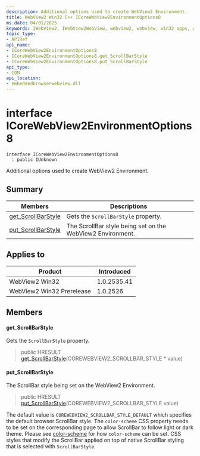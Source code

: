 ```yaml
---
description: Additional options used to create WebView2 Environment.
title: WebView2 Win32 C++ ICoreWebView2EnvironmentOptions8
ms.date: 04/01/2025
keywords: IWebView2, IWebView2WebView, webview2, webview, win32 apps, win32, edge, ICoreWebView2, ICoreWebView2Controller, browser control, edge html, ICoreWebView2EnvironmentOptions8
topic_type: 
- APIRef
api_name:
- ICoreWebView2EnvironmentOptions8
- ICoreWebView2EnvironmentOptions8.get_ScrollBarStyle
- ICoreWebView2EnvironmentOptions8.put_ScrollBarStyle
api_type:
- COM
api_location:
- embeddedbrowserwebview.dll
---
```


# interface ICoreWebView2EnvironmentOptions8

```
interface ICoreWebView2EnvironmentOptions8
  : public IUnknown
```

Additional options used to create WebView2 Environment.

## Summary

 Members                        | Descriptions
--------------------------------|---------------------------------------------
[get_ScrollBarStyle](#get_scrollbarstyle) | Gets the `ScrollBarStyle` property.
[put_ScrollBarStyle](#put_scrollbarstyle) | The ScrollBar style being set on the WebView2 Environment.

## Applies to

Product                         | Introduced
--------------------------------|---------------------------------------------
WebView2 Win32            |    1.0.2535.41
WebView2 Win32 Prerelease |    1.0.2526

## Members

#### get_ScrollBarStyle

Gets the `ScrollBarStyle` property.

> public HRESULT [get_ScrollBarStyle](#get_scrollbarstyle)(COREWEBVIEW2_SCROLLBAR_STYLE * value)

#### put_ScrollBarStyle

The ScrollBar style being set on the WebView2 Environment.

> public HRESULT [put_ScrollBarStyle](#put_scrollbarstyle)(COREWEBVIEW2_SCROLLBAR_STYLE value)

The default value is `COREWEBVIEW2_SCROLLBAR_STYLE_DEFAULT` which specifies the default browser ScrollBar style. The `color-scheme` CSS property needs to be set on the corresponding page to allow ScrollBar to follow light or dark theme. Please see [color-scheme](https://developer.mozilla.org/docs/Web/CSS/color-scheme#declaring_color_scheme_preferences) for how `color-scheme` can be set. CSS styles that modify the ScrollBar applied on top of native ScrollBar styling that is selected with `ScrollBarStyle`.


